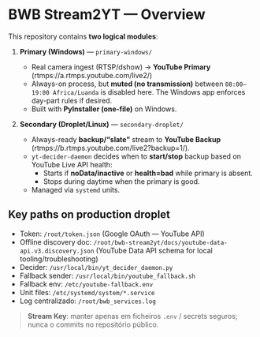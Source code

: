 # BWB Stream2YT — Overview

This repository contains **two logical modules**:

1) **Primary (Windows)** — `primary-windows/`
   - Real camera ingest (RTSP/dshow) → **YouTube Primary** (rtmps://a.rtmps.youtube.com/live2/<KEY>)
   - Always-on process, but **muted (no transmission)** between `08:00–19:00 Africa/Luanda` is disabled here. The Windows app enforces day-part rules if desired.
   - Built with **PyInstaller (one-file)** on Windows.

2) **Secondary (Droplet/Linux)** — `secondary-droplet/`
   - Always-ready **backup/“slate”** stream to **YouTube Backup** (rtmps://b.rtmps.youtube.com/live2?backup=1/<KEY>).
   - `yt-decider-daemon` decides when to **start/stop** backup based on YouTube Live API health:
     - Starts if **noData/inactive** or **health=bad** while primary is absent.
     - Stops during daytime when the primary is good.
   - Managed via `systemd` units.


## Key paths on production droplet

- Token: `/root/token.json` (Google OAuth — YouTube API)
- Offline discovery doc: `/root/bwb-stream2yt/docs/youtube-data-api.v3.discovery.json` (YouTube Data API schema for local tooling/troubleshooting)
- Decider: `/usr/local/bin/yt_decider_daemon.py`
- Fallback sender: `/usr/local/bin/youtube_fallback.sh`
- Fallback env: `/etc/youtube-fallback.env`
- Unit files: `/etc/systemd/system/*.service`
- Log centralizado: `/root/bwb_services.log`

> **Stream Key**: manter apenas em ficheiros `.env` / secrets seguros; nunca o commits no repositório público.
